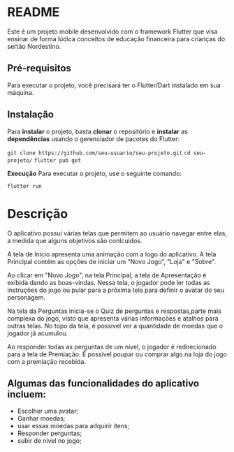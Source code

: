 # **README**

Este é um projeto mobile desenvolvido com o framework Flutter que visa ensinar de forma lúdica conceitos de educação financeira para crianças do sertão Nordestino.

## **Pré-requisitos**

Para executar o projeto, você precisará ter o Flutter/Dart instalado em sua máquina.

## **Instalação**

Para **instalar** o projeto, basta **clonar** o repositório e **instalar** as **dependências** usando o gerenciador de pacotes do Flutter:



```git clone https://github.com/seu-usuario/seu-projeto.git```
```cd seu-projeto/```
```flutter pub get```


**Execução**
Para executar o projeto, use o seguinte comando:

```flutter run```



# **Descrição**

O aplicativo possui várias telas que permitem ao usuário navegar entre elas, a medida que alguns objetivos são conlcuidos.

A tela de Início apresenta uma animação com a logo do aplicativo.
A tela Principal contém as opções de iniciar um “Novo Jogo”, "Loja" e "Sobre".

Ao clicar em "Novo Jogo", na tela Principal, a tela de Apresentação é exibida dando as boas-vindas.
Nessa tela, o jogador pode ler todas as instruções do jogo ou pular para a próxima tela para definir
o avatar do seu personagem.

Na tela da Perguntas inicia-se o Quiz de perguntas e respostas,parte mais complexa do jogo,
visto que apresenta várias informações e atalhos para outras telas. No topo da tela, é possível ver a
quantidade de moedas que o jogador já acumulou.

Ao responder todas as perguntas de um nível, o jogador é redirecionado para a tela de Premiação.
É possível poupar ou comprar algo na loja do jogo com a premiação recebida.

## **Algumas das funcionalidades do aplicativo incluem:**

- Escolher uma avatar;
- Ganhar moedas;
- usar essas moedas para adquirir itens;
- Responder perguntas;
- subir de nivel no jogo;

